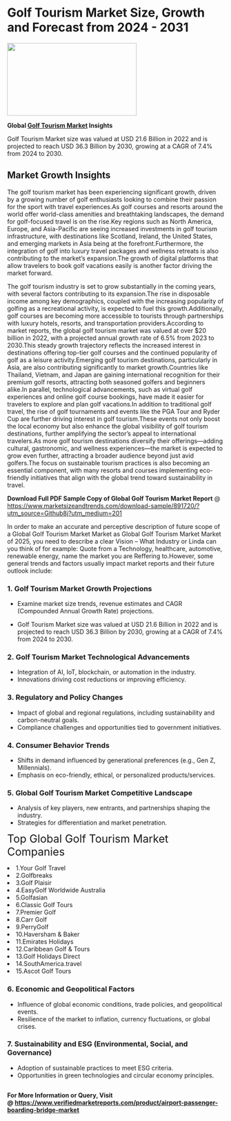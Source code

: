 <H1>Golf Tourism Market Size, Growth and Forecast from 2024 - 2031</H1><img class="aligncenter size-medium wp-image-584254" src="https://thirdeyenews.in/wp-content/uploads/2024/09/Global-Market-Research-300x168.jpeg" alt="" width="300" height="168" /><p><strong>Global&nbsp;<a href="https://www.marketsizeandtrends.com/download-sample/891720/?utm_source=Github8j?utm_medium=201">Golf Tourism Market</a> Insights</strong></p><p>Golf Tourism Market size was valued at USD 21.6 Billion in 2022 and is projected to reach USD 36.3 Billion by 2030, growing at a CAGR of 7.4% from 2024 to 2030.</p><p><h2>Market Growth Insights</h2> <p>The golf tourism market has been experiencing significant growth, driven by a growing number of golf enthusiasts looking to combine their passion for the sport with travel experiences.As golf courses and resorts around the world offer world-class amenities and breathtaking landscapes, the demand for golf-focused travel is on the rise.Key regions such as North America, Europe, and Asia-Pacific are seeing increased investments in golf tourism infrastructure, with destinations like Scotland, Ireland, the United States, and emerging markets in Asia being at the forefront.Furthermore, the integration of golf into luxury travel packages and wellness retreats is also contributing to the market’s expansion.The growth of digital platforms that allow travelers to book golf vacations easily is another factor driving the market forward.</p> <p>The golf tourism industry is set to grow substantially in the coming years, with several factors contributing to its expansion.The rise in disposable income among key demographics, coupled with the increasing popularity of golfing as a recreational activity, is expected to fuel this growth.Additionally, golf courses are becoming more accessible to tourists through partnerships with luxury hotels, resorts, and transportation providers.According to market reports, the global golf tourism market was valued at over $20 billion in 2022, with a projected annual growth rate of 6.5% from 2023 to 2030.This steady growth trajectory reflects the increased interest in destinations offering top-tier golf courses and the continued popularity of golf as a leisure activity.Emerging golf tourism destinations, particularly in Asia, are also contributing significantly to market growth.Countries like Thailand, Vietnam, and Japan are gaining international recognition for their premium golf resorts, attracting both seasoned golfers and beginners alike.In parallel, technological advancements, such as virtual golf experiences and online golf course bookings, have made it easier for travelers to explore and plan golf vacations.In addition to traditional golf travel, the rise of golf tournaments and events like the PGA Tour and Ryder Cup are further driving interest in golf tourism.These events not only boost the local economy but also enhance the global visibility of golf tourism destinations, further amplifying the sector’s appeal to international travelers.As more golf tourism destinations diversify their offerings—adding cultural, gastronomic, and wellness experiences—the market is expected to grow even further, attracting a broader audience beyond just avid golfers.The focus on sustainable tourism practices is also becoming an essential component, with many resorts and courses implementing eco-friendly initiatives that align with the global trend toward sustainability in travel.<p><span class=""><strong>Download Full PDF Sample Copy of Global Golf Tourism Market Report</strong> @ <a href="https://www.marketsizeandtrends.com/download-sample/891720/?utm_source=Github8j?utm_medium=201" target="_blank">https://www.marketsizeandtrends.com/download-sample/891720/?utm_source=Github8j?utm_medium=201</a></span></p><p>In order to make an accurate and perceptive description of future scope of a Global&nbsp;Golf Tourism Market Market as Global&nbsp;Golf Tourism Market Market of 2025, you need to describe a clear Vision &ndash; What Industry or Linda can you think of for example: Quote from a Technology, healthcare, automotive, renewable energy, name the market you are Reffering to.However, some general trends and factors usually impact market reports and their future outlook include:</p><h3>1.&nbsp;<strong>Golf Tourism Market Growth Projections</strong></h3><ul><li>Examine market size trends, revenue estimates and CAGR (Compounded Annual Growth Rate) projections.</li><li><p>Golf Tourism Market size was valued at USD 21.6 Billion in 2022 and is projected to reach USD 36.3 Billion by 2030, growing at a CAGR of 7.4% from 2024 to 2030.</p></li></ul><h3>2.&nbsp;<strong>Golf Tourism Market Technological Advancements</strong></h3><ul><li>Integration of AI, IoT, blockchain, or automation in the industry.</li><li>Innovations driving cost reductions or improving efficiency.</li></ul><h3>3.&nbsp;<strong>Regulatory and Policy Changes</strong></h3><ul><li>Impact of global and regional regulations, including sustainability and carbon-neutral goals.</li><li>Compliance challenges and opportunities tied to government initiatives.</li></ul><h3>4.&nbsp;<strong>Consumer Behavior Trends</strong></h3><ul><li>Shifts in demand influenced by generational preferences (e.g., Gen Z, Millennials).</li><li>Emphasis on eco-friendly, ethical, or personalized products/services.</li></ul><h3>5.&nbsp;<strong>Global Golf Tourism Market Competitive Landscape</strong></h3><ul><li>Analysis of key players, new entrants, and partnerships shaping the industry.</li><li>Strategies for differentiation and market penetration.</li></ul><p data-pm-slice="1 1 []"><span style="color: inherit; font-family: inherit; font-size: 25px;">Top Global Golf Tourism Market Companies</span></p><div class="" data-test-id=""><p><li>1.Your Golf Travel</li><li> 2.Golfbreaks</li><li> 3.Golf Plaisir</li><li> 4.EasyGolf Worldwide Australia</li><li> 5.Golfasian</li><li> 6.Classic Golf Tours</li><li> 7.Premier Golf</li><li> 8.Carr Golf</li><li> 9.PerryGolf</li><li> 10.Haversham & Baker</li><li> 11.Emirates Holidays</li><li> 12.Caribbean Golf & Tours</li><li> 13.Golf Holidays Direct</li><li> 14.SouthAmerica.travel</li><li> 15.Ascot Golf Tours</li></p></div><h3>6.&nbsp;<strong>Economic and Geopolitical Factors</strong></h3><ul><li>Influence of global economic conditions, trade policies, and geopolitical events.</li><li>Resilience of the market to inflation, currency fluctuations, or global crises.</li></ul><h3>7.&nbsp;<strong>Sustainability and ESG (Environmental, Social, and Governance)</strong></h3><ul><li>Adoption of sustainable practices to meet ESG criteria.</li><li>Opportunities in green technologies and circular economy principles.</li></ul><h2><strong style="font-size: 14px;">For More Information or Query, Visit @&nbsp;</strong><a style="background-color: #ffffff; font-size: 14px;" href="https://www.marketsizeandtrends.com/report/golf-tourism-market-/" target="_blank">https://www.verifiedmarketreports.com/product/airport-passenger-boarding-bridge-market</a></h2>